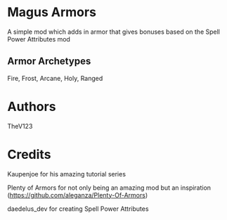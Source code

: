# Magus Armors
A simple mod which adds in armor that gives bonuses based on the Spell Power Attributes mod

## Armor Archetypes
Fire, Frost, Arcane, Holy, Ranged

# Authors
TheV123

# Credits
Kaupenjoe for his amazing tutorial series

Plenty of Armors for not only being an amazing mod but an inspiration (https://github.com/aleganza/Plenty-Of-Armors)

daedelus_dev for creating Spell Power Attributes
